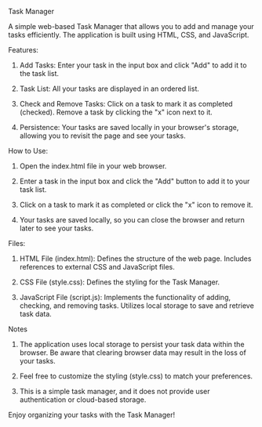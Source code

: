 Task Manager

A simple web-based Task Manager that allows you to add and manage your tasks efficiently. The application is built using HTML, CSS, and JavaScript.

Features:

1. Add Tasks: Enter your task in the input box and click "Add" to add it to the task list.

2. Task List: All your tasks are displayed in an ordered list.

3. Check and Remove Tasks: Click on a task to mark it as completed (checked). Remove a task by clicking the "x" icon next to it.

4. Persistence: Your tasks are saved locally in your browser's storage, allowing you to revisit the page and see your tasks.

How to Use:

1. Open the index.html file in your web browser.

2. Enter a task in the input box and click the "Add" button to add it to your task list.

3. Click on a task to mark it as completed or click the "x" icon to remove it.

4. Your tasks are saved locally, so you can close the browser and return later to see your tasks.

Files:

1. HTML File (index.html):
   Defines the structure of the web page.
   Includes references to external CSS and JavaScript files.

2. CSS File (style.css):
   Defines the styling for the Task Manager.

3. JavaScript File (script.js):
   Implements the functionality of adding, checking, and removing tasks.
   Utilizes local storage to save and retrieve task data.

Notes

1. The application uses local storage to persist your task data within the browser. Be aware that clearing browser data may result in the loss of your tasks.

2. Feel free to customize the styling (style.css) to match your preferences.

3. This is a simple task manager, and it does not provide user authentication or cloud-based storage.

Enjoy organizing your tasks with the Task Manager!
